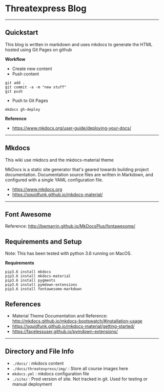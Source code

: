 # Threatexpress Blog

---
## Quickstart

This blog is written in markdown and uses mkdocs to generate the HTML hosted using Git Pages on github

**Workflow**

- Create new content
- Push content 

```
git add .
git commit -a -m "new stuff"
git push
```

- Push to Git Pages

```
mkdocs gh-deploy
```

**Reference**

- https://www.mkdocs.org/user-guide/deploying-your-docs/

---
## Mkdocs

This wiki use mkdocs and the mkdocs-material theme

MkDocs is a static site generator that's geared towards building project documentation. Documentation source files are written in Markdown, and configured with a single YAML configuration file.

- https://www.mkdocs.org
- https://squidfunk.github.io/mkdocs-material/

---
## Font Awesome

Reference: http://bwmarrin.github.io/MkDocsPlus/fontawesome/

## Requirements and Setup

Note: This has been tested with python 3.6 running on MacOS.

__Requirements__

```
pip3.6 install mkdocs
pip3.6 install mkdocs-material
pip3.6 install pygments
pip3.6 install pymdown-extensions
pip3.6 install fontawesome-markdown
```


## References

- Material Theme Documentation and Reference: http://mkdocs.github.io/mkdocs-bootswatch/#installation-usage
- https://squidfunk.github.io/mkdocs-material/getting-started/
- https://facelessuser.github.io/pymdown-extensions/

---
## Directory and File Info

- `./docs/` : mkdocs content
- `./docs/threatexpress/img/` : Store all course images here
- `mkdocs.yml` : mkdocs configuration file
- `./site/` : Prod version of site. Not tracked in git. Used for testing or manual deployment

